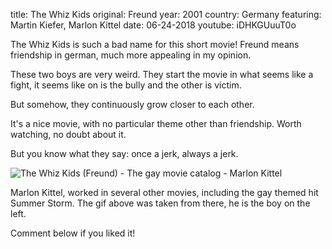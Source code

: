 title: The Whiz Kids
original: Freund
year: 2001
country: Germany
featuring: Martin Kiefer, Marlon Kittel
date: 06-24-2018
youtube: iDHKGUuuT0o

The Whiz Kids is such a bad name for this short movie! Freund means friendship in german, much more appealing in my opinion.

These two boys are very weird. They start the movie in what seems like a fight, it seems like on is the bully and the other is victim.

But somehow, they continuously grow closer to each other.

It's a nice movie, with no particular theme other than friendship. Worth watching, no doubt about it.

But you know what they say: once a jerk, always a jerk.

![The Whiz Kids (Freund) - The gay movie catalog - Marlon Kittel]({filename}/images/marlonkittel.gif)

Marlon Kittel, worked in several other movies, including the gay themed hit Summer Storm. The gif above was taken from there, he is the boy on the left.

Comment below if you liked it!







